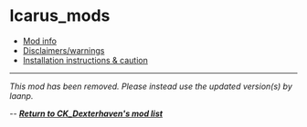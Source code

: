 # Icarus_mods

* [Mod info](#mod)
* [Disclaimers/warnings](#warnings)
* [Installation instructions & caution](#install)

---

*This mod has been removed. Please instead use the updated version(s) by laanp.*

-- [*__Return to CK_Dexterhaven's mod list__*](https://github.com/ckdextergames/Icarus_mods)